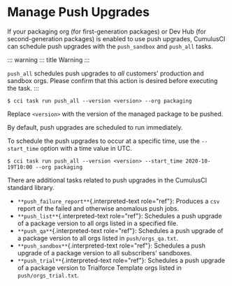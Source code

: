 # Manage Push Upgrades

If your packaging org (for first-generation packages) or Dev Hub (for
second-generation packages) is enabled to use push upgrades, CumulusCI
can schedule push upgrades with the `push_sandbox` and `push_all` tasks.

::: warning
::: title
Warning
:::

`push_all` schedules push upgrades to _all_ customers\' production and
sandbox orgs. Please confirm that this action is desired before
executing the task.
:::

```console
$ cci task run push_all --version <version> --org packaging
```

Replace `<version>` with the version of the managed package to be
pushed.

By default, push upgrades are scheduled to run immediately.

To schedule the push upgrades to occur at a specific time, use the
`--start_time` option with a time value in UTC.

```console
$ cci task run push_all --version <version> --start_time 2020-10-19T10:00 --org packaging
```

There are additional tasks related to push upgrades in the CumulusCI
standard library.

-   `**push_failure_report**`{.interpreted-text role="ref"}: Produces a
    `csv` report of the failed and otherwise anomalous push jobs.
-   `**push_list**`{.interpreted-text role="ref"}: Schedules a push
    upgrade of a package version to all orgs listed in a specified file.
-   `**push_qa**`{.interpreted-text role="ref"}: Schedules a push
    upgrade of a package version to all orgs listed in
    `push/orgs_qa.txt`.
-   `**push_sandbox**`{.interpreted-text role="ref"}: Schedules a push
    upgrade of a package version to all subscribers\' sandboxes.
-   `**push_trial**`{.interpreted-text role="ref"}: Schedules a push
    upgrade of a package version to Trialforce Template orgs listed in
    `push/orgs_trial.txt`.

